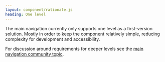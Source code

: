 ```yaml
---
layout: component/rationale.js
heading: One level
---
```


The main navigation currently only supports one level as a first-version solution. Mostly in order to keep the component relatively simple, reducing complexity for development and accessibility.

For discussion around requirements for deeper levels see the [main navigation community topic](https://community.digital.gov.au/t/main-nav).
